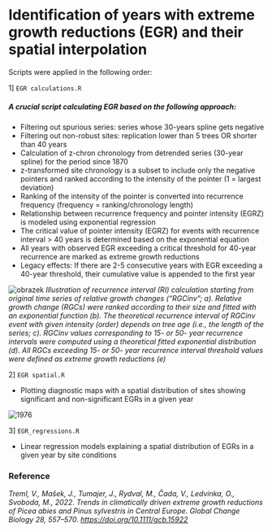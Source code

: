 # Identification of years with extreme growth reductions (EGR) and their spatial interpolation
Scripts were applied in the following order:

1] `EGR calculations.R`
##### A crucial script calculating EGR based on the following approach:
- Filtering out spurious series: series whose 30-years spline gets negative
- Filtering out non-robust sites: replication lower than 5 trees OR shorter than 40 years
- Calculation of z-chron chronology from detrended series (30-year spline) for the period since 1870
- z-transformed site chronology is a subset to include only the negative pointers and ranked according to the intensity of the pointer (1 = largest deviation)
- Ranking of the intensity of the pointer is converted into recurrence frequency (frequency = ranking/chronology length)
- Relationship between recurrence frequency and pointer intensity (EGRZ) is modeled using exponential regression
- The critical value of pointer intensity (EGRZ) for events with recurrence interval > 40 years is determined based on the exponential equation
- All years with observed EGR exceeding a critical threshold for 40-year recurrence are marked as extreme growth reductions
- Legacy effects: If there are 2-5 consecutive years with EGR exceeding a 40-year threshold, their cumulative value is appended to the first year

![obrazek](https://user-images.githubusercontent.com/25429975/235674470-5f3af2e5-a1e5-4205-a6bb-55ba077987e2.png)
*Illustration of recurrence interval (RI) calculation starting from original time series of relative growth changes (“RGCinv”; a). Relative growth change (RGCs) were ranked according to their size and fitted with an exponential function (b). The theoretical recurrence interval of RGCinv event with given intensity (order) depends on tree age (i.e., the length of the series; c). RGCinv values corresponding to 15- or 50- year recurrence intervals were computed using a theoretical fitted exponential distribution (d). All RGCs exceeding 15- or 50- year recurrence interval threshold values were defined as extreme growth reductions (e)*

2] `EGR spatial.R`
- Plotting diagnostic maps with a spatial distribution of sites showing significant and non-significant EGRs in a given year

![1976](https://user-images.githubusercontent.com/25429975/235671844-3c5a5be4-22dc-417b-b449-c74d13cc1660.jpeg)

3] `EGR_regressions.R`
- Linear regression models explaining a spatial distribution of EGRs in a given year by site conditions

### Reference

*Treml, V., Mašek, J., Tumajer, J., Rydval, M., Čada, V., Ledvinka, O., Svoboda, M., 2022. Trends in climatically driven extreme growth reductions of Picea abies and Pinus sylvestris in Central Europe. Global Change Biology 28, 557–570. https://doi.org/10.1111/gcb.15922*
